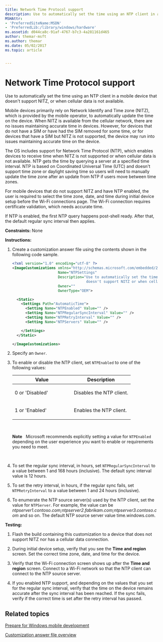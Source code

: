 ```yaml
---
title: Network Time Protocol support
description: Use to automatically set the time using an NTP client in a mobile device that doesn't support NITZ, or when cellular data is not available.
MSHAttr:
- 'PreferredSiteName:MSDN'
- 'PreferredLib:/library/windows/hardware'
ms.assetid: d044ca8c-91af-4767-b7c3-4a281161d465
author: themar-msft
ms.author: themar
ms.date: 05/02/2017
ms.topic: article


---
```


# Network Time Protocol support


Use to automatically set the time using an NTP client in a mobile device that doesn't support NITZ, or when cellular data is not available.

Mobile devices primarily rely on Network Identify and Time zone (NITZ), which is provided by the mobile operator, to automatically update the time on the device. When NITZ is available from the cellular network, there are no issues maintaining accurate time in devices. However, for devices that do not have a SIM or have had the SIM removed for some time, or for devices that have a SIM but NITZ is not supported, the device may run into issues maintaining accurate time on the device.

The OS includes support for Network Time Protocol (NTP), which enables devices to receive time when NITZ is not supported or when cellular data is not available. NTP gets the time by querying a server at a specified time interval. NTP is based on Coordinated Universal Time (UTC) and doesn't support time zone or daylight saving time so users will need to manually update the time zone after an update from NTP if users move between time zones.

For mobile devices that do not support NITZ and have NTP enabled, the user is required to select the time zone, date, and time during initial device setup before the Wi-Fi connections page. The Wi-Fi connection requires certificate validation, which needs accurate time.

If NTP is enabled, the first NTP query happens post-shell ready. After that, the default regular sync interval then applies.

<a href="" id="constraints---none"></a>**Constraints:** None  

<a href="" id="instructions-"></a>**Instructions:**  
1.  Create a customization answer file using the contents shown in the following code sample.

    ```XML
    <?xml version="1.0" encoding="utf-8" ?>  
    <ImageCustomizations xmlns="http://schemas.microsoft.com/embedded/2004/10/ImageUpdate"  
                         Name="NTPSettings"  
                         Description="Use to automatically set the time, using an NTP client, in a Windows Phone device that 
                                      doesn't support NITZ or when cellular data is not available."  
                         Owner=""  
                         OwnerType="OEM"> 

      <Static>  
        <Settings Path="AutomaticTime"> 
          <Setting Name="NTPEnabled" Value="" /> 
          <Setting Name="NTPRegularSyncInterval" Value="" />   
          <Setting Name="NTPRetryInterval" Value="" />   
          <Setting Name="NTPServers" Value="" />     

        </Settings>  
      </Static>

    </ImageCustomizations>
    ```

2.  Specify an `Owner`.

3.  To enable or disable the NTP client, set `NTPEnabled` to one of the following values:

    <table>
    <colgroup>
    <col width="50%" />
    <col width="50%" />
    </colgroup>
    <thead>
    <tr class="header">
    <th>Value</th>
    <th>Description</th>
    </tr>
    </thead>
    <tbody>
    <tr class="odd">
    <td><p>0 or 'Disabled'</p></td>
    <td><p>Disables the NTP client.</p></td>
    </tr>
    <tr class="even">
    <td><p>1 or 'Enabled'</p></td>
    <td><p>Enables the NTP client.</p></td>
    </tr>
    </tbody>
    </table>

     

    **Note**  
    Microsoft recommends explicitly setting a value for `NTPEnabled` depending on the user experience you want to enable or requirements you need to meet.

     

4.  To set the regular sync interval, in hours, set `NTPRegularSyncInterval` to a value between 1 and 168 hours (inclusive). The default sync interval value is 12 hours.

5.  To set the retry interval, in hours, if the regular sync fails, set `NTPRetryInterval` to a value between 1 and 24 hours (inclusive).

6.  To enumerate the NTP source server(s) used by the NTP client, set the value for `NTPServer`. For example, the value can be *ntpserver1.contoso.com;ntpserver2.fabrikam.com;ntpserver3.contoso.com* and so on. The default NTP source server value time.windows.com.

<a href="" id="testing-"></a>**Testing:**  
1.  Flash the build containing this customization to a device that does not support NITZ nor has a cellular data connection.

2.  During initial device setup, verify that you see the **Time and region** screen. Set the correct time zone, date, and time for the device.

3.  Verify that the Wi-Fi connection screen shows up after the **Time and region** screen. Connect to a Wi-Fi network so that the NTP client can connect to the NTP source server.

4.  If you enabled NTP support, and depending on the values that you set for the regular sync interval, verify that the time on the device remains accurate after the sync interval has been reached. If the sync fails, verify if the correct time is set after the retry interval has passed.

## Related topics

[Prepare for Windows mobile development](https://docs.microsoft.com/en-us/windows-hardware/manufacture/mobile/preparing-for-windows-mobile-development)

[Customization answer file overview](https://docs.microsoft.com/en-us/windows-hardware/customize/mobile/mcsf/customization-answer-file)
